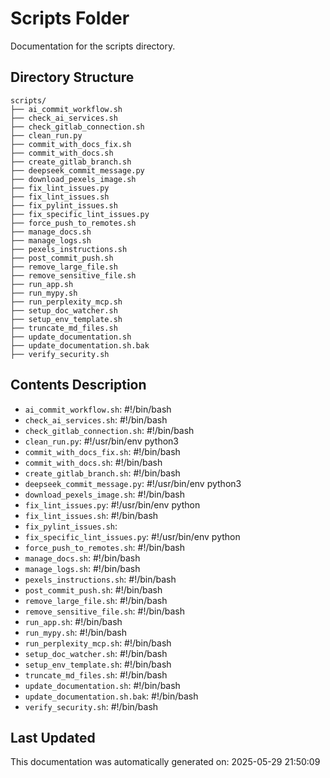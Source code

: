<!-- filepath: /home/michaelnewham/Projects/create_python_project/scripts/aboutthisfolder.md -->
# Scripts Folder

Documentation for the scripts directory.

## Directory Structure

```
scripts/
├── ai_commit_workflow.sh
├── check_ai_services.sh
├── check_gitlab_connection.sh
├── clean_run.py
├── commit_with_docs_fix.sh
├── commit_with_docs.sh
├── create_gitlab_branch.sh
├── deepseek_commit_message.py
├── download_pexels_image.sh
├── fix_lint_issues.py
├── fix_lint_issues.sh
├── fix_pylint_issues.sh
├── fix_specific_lint_issues.py
├── force_push_to_remotes.sh
├── manage_docs.sh
├── manage_logs.sh
├── pexels_instructions.sh
├── post_commit_push.sh
├── remove_large_file.sh
├── remove_sensitive_file.sh
├── run_app.sh
├── run_mypy.sh
├── run_perplexity_mcp.sh
├── setup_doc_watcher.sh
├── setup_env_template.sh
├── truncate_md_files.sh
├── update_documentation.sh
├── update_documentation.sh.bak
├── verify_security.sh
```

## Contents Description

- `ai_commit_workflow.sh`: #!/bin/bash
- `check_ai_services.sh`: #!/bin/bash
- `check_gitlab_connection.sh`: #!/bin/bash
- `clean_run.py`: #!/usr/bin/env python3
- `commit_with_docs_fix.sh`: #!/bin/bash
- `commit_with_docs.sh`: #!/bin/bash
- `create_gitlab_branch.sh`: #!/bin/bash
- `deepseek_commit_message.py`: #!/usr/bin/env python3
- `download_pexels_image.sh`: #!/bin/bash
- `fix_lint_issues.py`: #!/usr/bin/env python
- `fix_lint_issues.sh`: #!/bin/bash
- `fix_pylint_issues.sh`: 
- `fix_specific_lint_issues.py`: #!/usr/bin/env python
- `force_push_to_remotes.sh`: #!/bin/bash
- `manage_docs.sh`: #!/bin/bash
- `manage_logs.sh`: #!/bin/bash
- `pexels_instructions.sh`: #!/bin/bash
- `post_commit_push.sh`: #!/bin/bash
- `remove_large_file.sh`: #!/bin/bash
- `remove_sensitive_file.sh`: #!/bin/bash
- `run_app.sh`: #!/bin/bash
- `run_mypy.sh`: #!/bin/bash
- `run_perplexity_mcp.sh`: #!/bin/bash
- `setup_doc_watcher.sh`: #!/bin/bash
- `setup_env_template.sh`: #!/bin/bash
- `truncate_md_files.sh`: #!/bin/bash
- `update_documentation.sh`: #!/bin/bash
- `update_documentation.sh.bak`: #!/bin/bash
- `verify_security.sh`: #!/bin/bash

## Last Updated

This documentation was automatically generated on: 2025-05-29 21:50:09
